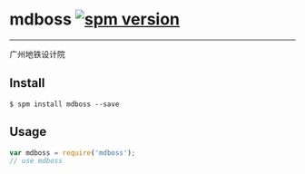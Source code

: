 # mdboss [![spm version](http://spmjs.io/badge/mdboss)](http://spmjs.io/package/mdboss)

---

广州地铁设计院

## Install

```
$ spm install mdboss --save
```

## Usage

```js
var mdboss = require('mdboss');
// use mdboss
```
